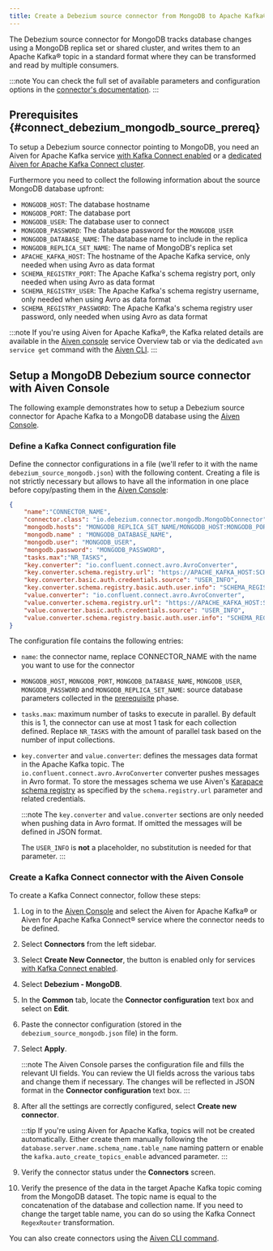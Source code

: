 ```yaml
---
title: Create a Debezium source connector from MongoDB to Apache Kafka®
---
```


The Debezium source connector for MongoDB tracks database changes using
a MongoDB replica set or shared cluster, and writes them to an Apache
Kafka® topic in a standard format where they can be transformed and read
by multiple consumers.

:::note
You can check the full set of available parameters and configuration
options in the [connector's
documentation](https://debezium.io/docs/connectors/mongodb/).
:::

## Prerequisites {#connect_debezium_mongodb_source_prereq}

To setup a Debezium source connector pointing to MongoDB, you need an
Aiven for Apache Kafka service
[with Kafka Connect enabled](enable-connect) or a
[dedicated Aiven for Apache Kafka Connect cluster](/docs/products/kafka/kafka-connect/get-started#apache_kafka_connect_dedicated_cluster).

Furthermore you need to collect the following information about the
source MongoDB database upfront:

-   `MONGODB_HOST`: The database hostname
-   `MONGODB_PORT`: The database port
-   `MONGODB_USER`: The database user to connect
-   `MONGODB_PASSWORD`: The database password for the `MONGODB_USER`
-   `MONGODB_DATABASE_NAME`: The database name to include in the replica
-   `MONGODB_REPLICA_SET_NAME`: The name of MongoDB's replica set
-   `APACHE_KAFKA_HOST`: The hostname of the Apache Kafka service, only
    needed when using Avro as data format
-   `SCHEMA_REGISTRY_PORT`: The Apache Kafka's schema registry port,
    only needed when using Avro as data format
-   `SCHEMA_REGISTRY_USER`: The Apache Kafka's schema registry
    username, only needed when using Avro as data format
-   `SCHEMA_REGISTRY_PASSWORD`: The Apache Kafka's schema registry user
    password, only needed when using Avro as data format

:::note
If you're using Aiven for Apache Kafka®, the Kafka related details are
available in the [Aiven console](https://console.aiven.io/) service
Overview tab or via the dedicated `avn service get` command with the
[Aiven CLI](/docs/tools/cli/service-cli#avn_service_get).
:::

## Setup a MongoDB Debezium source connector with Aiven Console

The following example demonstrates how to setup a Debezium source
connector for Apache Kafka to a MongoDB database using the [Aiven
Console](https://console.aiven.io/).

### Define a Kafka Connect configuration file

Define the connector configurations in a file (we'll refer to it with
the name `debezium_source_mongodb.json`) with the following content.
Creating a file is not strictly necessary but allows to have all the
information in one place before copy/pasting them in the [Aiven
Console](https://console.aiven.io/):

``` json
{
    "name":"CONNECTOR_NAME",
    "connector.class": "io.debezium.connector.mongodb.MongoDbConnector",
    "mongodb.hosts": "MONGODB_REPLICA_SET_NAME/MONGODB_HOST:MONGODB_PORT",
    "mongodb.name" : "MONGODB_DATABASE_NAME",
    "mongodb.user": "MONGODB_USER",
    "mongodb.password": "MONGODB_PASSWORD",
    "tasks.max":"NR_TASKS",
    "key.converter": "io.confluent.connect.avro.AvroConverter",
    "key.converter.schema.registry.url": "https://APACHE_KAFKA_HOST:SCHEMA_REGISTRY_PORT",
    "key.converter.basic.auth.credentials.source": "USER_INFO",
    "key.converter.schema.registry.basic.auth.user.info": "SCHEMA_REGISTRY_USER:SCHEMA_REGISTRY_PASSWORD",
    "value.converter": "io.confluent.connect.avro.AvroConverter",
    "value.converter.schema.registry.url": "https://APACHE_KAFKA_HOST:SCHEMA_REGISTRY_PORT",
    "value.converter.basic.auth.credentials.source": "USER_INFO",
    "value.converter.schema.registry.basic.auth.user.info": "SCHEMA_REGISTRY_USER:SCHEMA_REGISTRY_PASSWORD"
}
```

The configuration file contains the following entries:

-   `name`: the connector name, replace CONNECTOR_NAME with the name you
    want to use for the connector

-   `MONGODB_HOST`, `MONGODB_PORT`, `MONGODB_DATABASE_NAME`,
    `MONGODB_USER`, `MONGODB_PASSWORD` and `MONGODB_REPLICA_SET_NAME`:
    source database parameters collected in the
    [prerequisite](/docs/products/kafka/kafka-connect/howto/debezium-source-connector-mongodb#connect_debezium_mongodb_source_prereq) phase.

-   `tasks.max`: maximum number of tasks to execute in parallel. By
    default this is 1, the connector can use at most 1 task for each
    collection defined. Replace `NR_TASKS` with the amount of parallel
    task based on the number of input collections.

-   `key.converter` and `value.converter`: defines the messages data
    format in the Apache Kafka topic. The
    `io.confluent.connect.avro.AvroConverter` converter pushes messages
    in Avro format. To store the messages schema we use Aiven's
    [Karapace schema registry](https://github.com/aiven/karapace) as
    specified by the `schema.registry.url` parameter and related
    credentials.

    :::note
    The `key.converter` and `value.converter` sections are only needed
    when pushing data in Avro format. If omitted the messages will be
    defined in JSON format.

    The `USER_INFO` is **not** a placeholder, no substitution is needed
    for that parameter.
    :::

### Create a Kafka Connect connector with the Aiven Console

To create a Kafka Connect connector, follow these steps:

1.  Log in to the [Aiven Console](https://console.aiven.io/) and select
    the Aiven for Apache Kafka® or Aiven for Apache Kafka Connect®
    service where the connector needs to be defined.

2.  Select **Connectors** from the left sidebar.

3.  Select **Create New Connector**, the button is enabled only for
    services
    [with Kafka Connect enabled](enable-connect).

4.  Select **Debezium - MongoDB**.

5.  In the **Common** tab, locate the **Connector configuration** text
    box and select on **Edit**.

6.  Paste the connector configuration (stored in the
    `debezium_source_mongodb.json` file) in the form.

7.  Select **Apply**.

    :::note
    The Aiven Console parses the configuration file and fills the
    relevant UI fields. You can review the UI fields across the various
    tabs and change them if necessary. The changes will be reflected in
    JSON format in the **Connector configuration** text box.
    :::

8.  After all the settings are correctly configured, select **Create new
    connector**.

    :::tip
    If you're using Aiven for Apache Kafka, topics will not be created
    automatically. Either create them manually following the
    `database.server.name.schema_name.table_name` naming pattern or
    enable the `kafka.auto_create_topics_enable` advanced parameter.
    :::

9.  Verify the connector status under the **Connectors** screen.

10. Verify the presence of the data in the target Apache Kafka topic
    coming from the MongoDB dataset. The topic name is equal to the
    concatenation of the database and collection name. If you need to
    change the target table name, you can do so using the Kafka Connect
    `RegexRouter` transformation.

You can also create connectors using the
[Aiven CLI command](/docs/tools/cli/service/connector#avn_service_connector_create).
